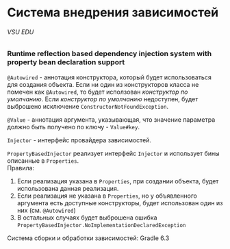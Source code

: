 # Система внедрения зависимостей
###### VSU EDU 
### Runtime reflection based dependency injection system with property bean declaration support


`@Autowired` - аннотация конструктора, который будет использоваться для создания объекта. 
Если ни один из конструкторов класса не помечен как `@Autowired`, то будет исползован _конструктор по умолчанию_.
Если _конструктор по умолчанию_ недоступен, будет выброшено исключение `ConstructorNotFoundException`.

`@Value` - аннотация аргумента, указывающая, что значение параметра должно быть получено по ключу - `Value#key`.

`Injector` - интерфейс провайдера зависимостей.

`PropertyBasedInjector` реализует интерфейс `Injector` и использует бины описанные в `Properties`.  
Правила:
1. Если реализация указана в `Properties`, при создании объекта, будет использована данная реализация.
2. Если реализация не указана в `Properties`, но у объявленного аргумента есть доступные конструкторы, будет использован один из них (см. `@Autowired`)
3. В остальных случаях будет выброшена ошибка `PropertyBasedInjector.NoImplementationDeclaredException`

Система сборки и обработки зависимостей: Gradle 6.3  

